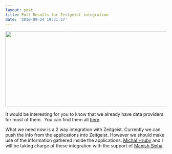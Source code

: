 ```yaml
---
layout: post
title: Poll Results for Zeitgeist integration
date: '2010-09-24 19:31:37'
---
```


<a href="http://geekyogre.com/content/images/2010/09/Screenshot3.png"><img class="alignnone size-full wp-image-1598" title="Screenshot" src="http://geekyogre.com/content/images/2010/09/Screenshot3.png" alt="" width="541" height="238" /></a>

It would be interesting for you to know that we already have data providers for most of them.  You can find them all <a href="https://edge.launchpad.net/zeitgeist-dataproviders">here</a>.

What we need now is a 2 way integration with Zeitgeist. Currently we can push the info from the applications into Zeitgeist. However we should make use of the information gathered inside the applications. <a href="http://mhr3.blogspot.com/">Michal Hruby</a> and I will be taking charge of these integration with the support of <a href="http://manishtech.wordpress.com/">Manish Sinha</a>.